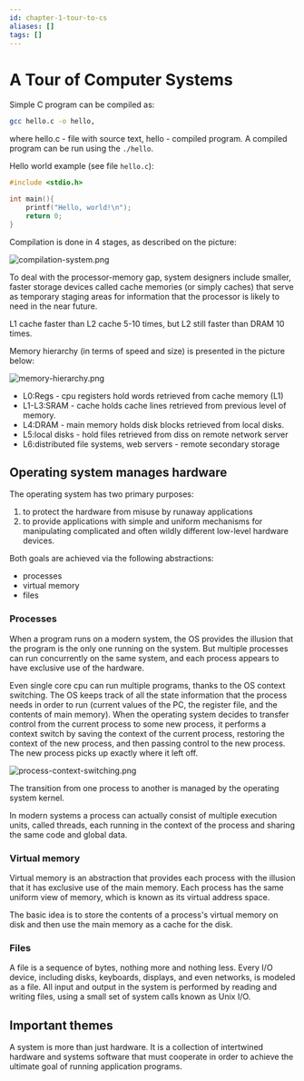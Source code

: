 ```yaml
---
id: chapter-1-tour-to-cs
aliases: []
tags: []
---
```


# A Tour of Computer Systems

Simple C program can be compiled as:

```sh
gcc hello.c -o hello,
```

where hello.c - file with source text, hello - compiled program.
A compiled program can be run using the `./hello`.

Hello world example (see file `hello.c`):

```c
#include <stdio.h>

int main(){
    printf("Hello, world!\n");
    return 0;
}
```

Compilation is done in 4 stages, as described on the picture:

![compilation-system.png](study/assets/imgs/compilation-system.png)

To deal with the processor-memory gap, system designers include smaller,
faster storage devices called cache memories (or simply caches) that serve
as temporary staging areas for information that the processor is likely
to need in the near future.

L1 cache faster than L2 cache 5-10 times, but L2 still faster than DRAM 10 times.

Memory hierarchy (in terms of speed and size) is presented in the picture below:

![memory-hierarchy.png](study/assets/imgs/memory-hierarchy.png)

- L0:Regs - cpu registers hold words retrieved from cache memory (L1)
- L1-L3:SRAM - cache holds cache lines retrieved from previous level of memory.
- L4:DRAM - main memory holds disk blocks retrieved from local disks.
- L5:local disks - hold files retrieved from diss on remote network server
- L6:distributed file systems, web servers - remote secondary storage

## Operating system manages hardware

The operating system has two primary purposes:

1. to protect the hardware from misuse by runaway applications
2. to provide applications with simple and uniform mechanisms for manipulating
complicated and often wildly different low-level hardware devices.

Both goals are achieved via the following abstractions:

- processes
- virtual memory
- files

### Processes

When a program runs on a modern system, the OS provides the illusion
that the program is the only one running on the system. But multiple
processes can run concurrently on the same system, and each process appears
to have exclusive use of the hardware.

Even single core cpu can run multiple programs, thanks to the OS
context switching. The OS keeps track of all the state information that the process
needs in order to run (current values of the PC, the register file, and the contents
of main memory).
When the operating system decides to transfer control from the current process
to some new process, it performs a context switch by saving the context
of the current process, restoring the context of the new process, and
then passing control to the new process.
The new process picks up exactly where it left off.

![process-context-switching.png](study/assets/imgs/process-context-switching.png)

The transition from one process to another is managed by the operating system kernel.

In modern systems a process can actually consist of multiple execution units,
called threads, each running in the context of the process
and sharing the same code and global data.

### Virtual memory

Virtual memory is an abstraction that provides each process with the illusion
that it has exclusive use of the main memory. Each process has the same
uniform view of memory, which is known as its virtual address space.

The basic idea is to store the contents of a process's virtual memory on disk
and then use the main memory as a cache for the disk.

### Files

A file is a sequence of bytes, nothing more and nothing less.
Every I/O device, including disks, keyboards, displays, and even networks,
is modeled as a file. All input and output in the system is performed
by reading and writing files, using a small set of system calls known as Unix I/O.

## Important themes

A system is more than just hardware.
It is a collection of intertwined hardware and systems software that
must cooperate in order to achieve the ultimate goal of running application programs.
